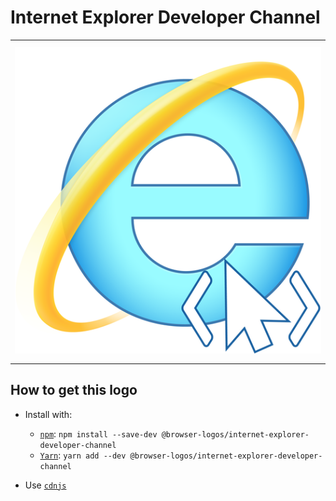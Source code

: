 # Internet Explorer Developer Channel

<table>
    <tbody>
        <tr>
            <td height="512px" width="512px">
                <a href="./"><img width="500px" src="internet-explorer-developer-channel_512x512.png" alt="Internet Explorer Developer Channel browser logo"></a>
            </td>
        <tr>
    </tbody>
</table>


## How to get this logo

* Install with:

  * [`npm`](https://www.npmjs.com/): `npm install --save-dev @browser-logos/internet-explorer-developer-channel`
  * [`Yarn`](https://yarnpkg.com/): `yarn add --dev @browser-logos/internet-explorer-developer-channel`

* Use [`cdnjs`](https://cdnjs.com/libraries/browser-logos)
